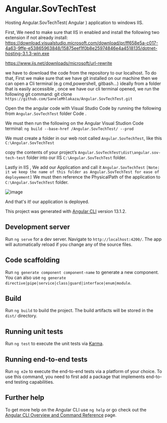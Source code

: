 # Angular.SovTechTest

Hosting Angular.SovTechTest( Angular ) application to windows IIS.

First, We need to make sure that IIS in enabled and install the following two extension if not already install: https://download.visualstudio.microsoft.com/download/pr/ff658e5a-c017-4a63-9ffe-e53865963848/15875eef1f0b8e25974846e4a4518135/dotnet-hosting-3.1.3-win.exe

https://www.iis.net/downloads/microsoft/url-rewrite

we have to download the code from the repository to our localhost. To do that, First we make sure that we have git installed on our machine then we can open a Cli terminal (e.g cmd,powershell, gitbash...) ideally from a folder that is easily accessible , once we have our cli terminal opened, we run the following git command: git clone `https://github.com/SaneleMhlakaza/Angular.SovTechTest.git`

Open the the angular code with Visual Studio Code by running the following from `Angular.SovTechTest` folder Code .

We must then run the following on the Angular Visual Studion Code terminal: `ng build --base-href /Angular.SovTechTest/ --prod`

We must create a folder in our web root called `Angular.SovTechTest`, like this `C:\Angular.SovTechTest`

copy the contents of your project’s `Angular.SovTechTest\dist\angular.sov-tech-test` folder into our IIS `C:\Angular.SovTechTest` folder.

Lastly in IIS , We add our Application and call it `Angular.SovTechTest` `[Note: it we keep the name of this folder as Angular.SovTechTest for ease of deployement]` We must then reference the PhysicalPath of the application to `C:\Angular.SovTechTest` folder.

![image](https://user-images.githubusercontent.com/98617432/151709630-046025bb-3f87-4ad2-aefa-1d159e4f809d.png)

And that's it! our application is deployed.


This project was generated with [Angular CLI](https://github.com/angular/angular-cli) version 13.1.2.

## Development server

Run `ng serve` for a dev server. Navigate to `http://localhost:4200/`. The app will automatically reload if you change any of the source files.

## Code scaffolding

Run `ng generate component component-name` to generate a new component. You can also use `ng generate directive|pipe|service|class|guard|interface|enum|module`.

## Build

Run `ng build` to build the project. The build artifacts will be stored in the `dist/` directory.

## Running unit tests

Run `ng test` to execute the unit tests via [Karma](https://karma-runner.github.io).

## Running end-to-end tests

Run `ng e2e` to execute the end-to-end tests via a platform of your choice. To use this command, you need to first add a package that implements end-to-end testing capabilities.

## Further help

To get more help on the Angular CLI use `ng help` or go check out the [Angular CLI Overview and Command Reference](https://angular.io/cli) page.

